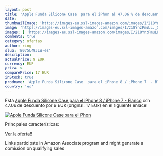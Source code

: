 ```yaml
---
layout: post
title: 'Apple Funda Silicone Case  para el iPhon al 47.06 % de descuento'
date: 
thumbnailImage: 'https://images-eu.ssl-images-amazon.com/images/I/218YnzPmuLL._SL200_.jpg'
image: 'https://images-eu.ssl-images-amazon.com/images/I/218YnzPmuLL._SL200_.jpg'
images: [ 'https://images-eu.ssl-images-amazon.com/images/I/218YnzPmuLL._SL200_.jpg' ]
comments: true
category: ofertas
author: ring
slug: 'B075L493LW-es'
description:
actualPrice: 9 EUR
currency: EUR
price: 9
comparePrice: 17 EUR
inStock: true
prodname: 'Apple Funda Silicone Case  para el iPhone 8 / iPhone 7  - Blanco'
country: 'es'
---
```


Está [Apple Funda Silicone Case  para el iPhone 8 / iPhone 7  - Blanco](https://www.amazon.es/dp/B075L493LW/?tag=tolees-21) con 47.06 de descuento por 9 EUR (original: 17 EUR) en el siguiente enlace!

[![Apple Funda Silicone Case  para el iPhon](https://images-eu.ssl-images-amazon.com/images/I/218YnzPmuLL._SL200_.jpg)](https://www.amazon.es/dp/B075L493LW/?tag=tolees-21)

Principales características:


[Ver la oferta!!](https://www.amazon.es/dp/B075L493LW/?tag=tolees-21)

Links participate in Amazon Associate program and might generate a comission on qualifying sales


